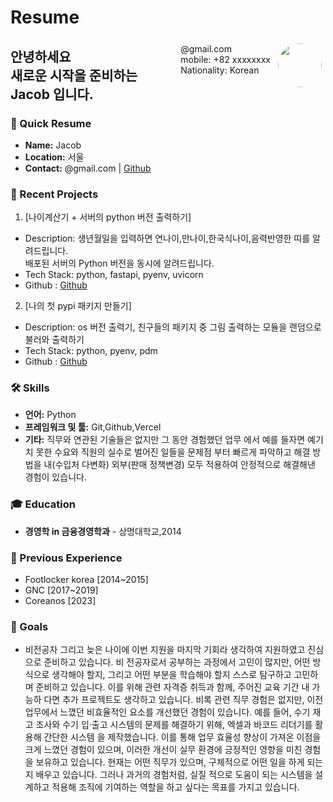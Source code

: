 # Resume

<img style="float:right;border-radius:50%;width:70px;padding:6px" src="/images/doh.webp" />

<span style="float:right;padding:6px"> 
  @gmail.com <br> mobile: +82 xxxxxxxx <br> Nationality: Korean 
</span>

## 안녕하세요<br> 새로운 시작을 준비하는 Jacob 입니다.

### 📄 Quick Resume

- **Name:** Jacob
- **Location:** 서울
- **Contact:** @gmail.com  | [Github](https://github.com/Jacob-53)

### 🌟 Recent Projects

1. [나이계산기 + 서버의 python 버전 출력하기]
 - Description: 생년월일을 입력하면 연나이,만나이,한국식나이,음력반영한 띠를 알려드립니다.<br> 배포된 서버의 Python 버전을 동시에 알려드립니다.
 - Tech Stack: python, fastapi, pyenv, uvicorn 
 - Github : [Github](https://github.com/Jacob-53/nextjs-fastapi-starter)

2. [나의 첫 pypi 패키지 만들기]
 - Description: os 버전 출력기, 친구들의 패키지 중 그림 출력하는 모듈을 랜덤으로 불러와 출력하기
 - Tech Stack: python, pyenv, pdm
 - Github : [Github](https://github.com/Jacob-53/jacob-os-version-check)



### 🛠️ Skills

- **언어:** Python
- **프레임워크 및 툴:** Git,Github,Vercel
- **기타:** 직무와 연관된 기술들은 없지만 그 동안 경험했던 업무 에서 예를 들자면 예기치 못한 수요와 직원의 실수로 벌어진 일들을 문제점 부터 빠르게 파악하고 해결 방법을 내(수입처 다변화) 외부(판매 정책변경) 모두 적용하여 안정적으로 해결해낸 경험이 있습니다. 

### 🎓 Education
- **경영학 in 금융경영학과** - 상명대학교,2014

### 🏢 Previous Experience
- Footlocker korea [2014~2015]
- GNC [2017~2019]
- Coreanos [2023]

### 🎯 Goals
- 비전공자 그리고 늦은 나이에 이번 지원을 마지막 기회라 생각하여 지원하였고 진심으로 준비하고 있습니다. 비
전공자로서 공부하는 과정에서 고민이 많지만, 어떤 방식으로 생각해야 할지, 그리고 어떤 부분을 학습해야 할지
스스로 탐구하고 고민하며 준비하고 있습니다. 이를 위해 관련 자격증 취득과 함께, 주어진 교육 기간 내 가능하
다면 추가 프로젝트도 생각하고 있습니다.
비록 관련 직무 경험은 없지만, 이전 업무에서 느꼈던 비효율적인 요소를 개선했던 경험이 있습니다. 예를 들어,
수기 재고 조사와 수기 입·출고 시스템의 문제를 해결하기 위해, 엑셀과 바코드 리더기를 활용해 간단한 시스템
을 제작했습니다. 이를 통해 업무 효율성 향상이 가져온 이점을 크게 느꼈던 경험이 있으며, 이러한 개선이 실무
환경에 긍정적인 영향을 미친 경험을 보유하고 있습니다.
현재는 어떤 직무가 있으며, 구체적으로 어떤 일을 하게 되는지 배우고 있습니다. 그러나 과거의 경험처럼, 실질
적으로 도움이 되는 시스템을 설계하고 적용해 조직에 기여하는 역할을 하고 싶다는 목표를 가지고 있습니다.



